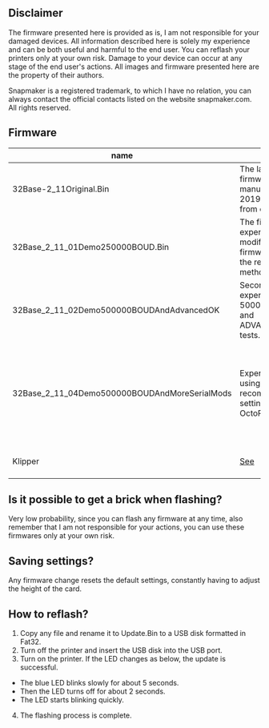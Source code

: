 
## Disclaimer
The firmware presented here is provided as is, I am not responsible for your damaged devices. All information described here is solely my experience and can be both useful and harmful to the end user. You can reflash your printers only at your own risk. Damage to your device can occur at any stage of the end user's actions. All images and firmware presented here are the property of their authors.

Snapmaker is a registered trademark, to which I have no relation, you can always contact the official contacts listed on the website snapmaker.com. All rights reserved.

## Firmware

| name | value | mod_list | stable |
| ---- | ----- | ----- | ----- |
| 32Base-2_11Original.Bin | The latest current firmware from the manufacturer in 2019, downloaded from open sources. | | + |
| 32Base_2_11_01Demo250000BOUD.Bin | The first experiment on modifying this firmware, testing the reflashing method. | +uart 115200BAUDRATE -> 250000BAUDRATE; | +(only tests) |
| 32Base_2_11_02Demo500000BOUDAndAdvancedOK | Second experiment, 500000BAUDRATE and ADVANCED_OK tests. | +uart 115200BAUDRATE -> 500000BAUDRATE; +uart advanced_ok; | +(only tests) |
| 32Base_2_11_04Demo500000BOUDAndMoreSerialMods | Experimenting with using the recommended settings for OctoPrint. | +uart 115200BAUDRATE -> 500000BAUDRATE; +uart advanced_ok; +fix: BLOCK_BUFFER_SIZE(8->64); +fix: BUFSIZE(8->32); +fix: RX_BUFFER_SIZE(512->2048); | +(only tests) |
| Klipper | <a href="./Klipper.md">See</a> | ... | +(only tests) |

## Is it possible to get a brick when flashing?
Very low probability, since you can flash any firmware at any time, also remember that I am not responsible for your actions, you can use these firmwares only at your own risk.

## Saving settings?
Any firmware change resets the default settings, constantly having to adjust the height of the card.

## How to reflash?
1. Copy any file and rename it to Update.Bin to a USB disk formatted in Fat32.
2. Turn off the printer and insert the USB disk into the USB port.
3. Turn on the printer. If the LED changes as below, the update is successful.
- The blue LED blinks slowly for about 5 seconds.
- Then the LED turns off for about 2 seconds.
- The LED starts blinking quickly.
4. The flashing process is complete.
